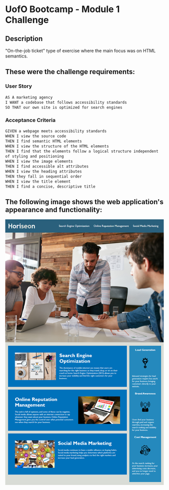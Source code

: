 # UofO Bootcamp - Module 1 Challenge

## Description

"On-the-job ticket" type of exercise where the main focus was on HTML semantics.

## These were the challenge requirements:

### User Story

```
AS A marketing agency
I WANT a codebase that follows accessibility standards
SO THAT our own site is optimized for search engines
```

### Acceptance Criteria

```
GIVEN a webpage meets accessibility standards
WHEN I view the source code
THEN I find semantic HTML elements
WHEN I view the structure of the HTML elements
THEN I find that the elements follow a logical structure independent of styling and positioning
WHEN I view the image elements
THEN I find accessible alt attributes
WHEN I view the heading attributes
THEN they fall in sequential order
WHEN I view the title element
THEN I find a concise, descriptive title
```

## The following image shows the web application's appearance and functionality:

![Mockup screenshot](./assets/images/mock-up.png)
